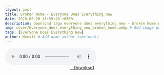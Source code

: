 ```yaml
---
layout: post
title: Broken Home - Everyone Does Everything New
date: 2020-06-20 11:59:20 +0300
description: Download lagu everyone does everything new - broken home.mp3 # Add post description (optional)
img: cover/Everyone_does_everything_new_broken_home.webp # Add image post (optional)
tags: [Everyone Does Everything New]
author: Moexik # Add name author (optional)
---
```


<audio class='js-player' style="--plyr-color-main: #212121;" controls>
<source src="https://drive.google.com/uc?authuser=0&id=1YmguRgkwIVLxcmXtBRWb5LcIeAXpivM2&export=download" type="audio/mp3">
</audio><br />

<center>
<a href="/dl/broen_home-everyonedoeseverythingnew/" ><i class="fa fa-caret-down" aria-hidden="true"></i>&nbsp; &nbsp;Download</a>
</center><br />
